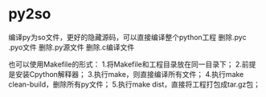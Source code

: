 # py2so
编译py为so文件，更好的隐藏源码，可以直接编译整个python工程
删除.pyc .pyo文件
删除.py源文件
删除.c编译文件

也可以使用Makefile的形式：
1.将Makefile和工程目录放在同一目录下；
2.前提是安装Cpython解释器；
3.执行make，则直接编译所有文件；
4.执行make clean-build，删除所有py文件；
5.执行make dist，直接将工程打包成tar.gz包；
